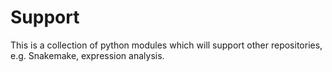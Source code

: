 # Support
This is a collection of python modules which will support other repositories, e.g. Snakemake, expression analysis.
